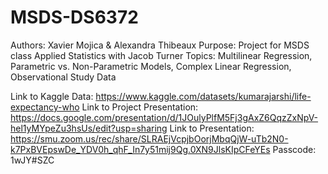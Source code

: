 # MSDS-DS6372
Authors: Xavier Mojica & Alexandra Thibeaux
Purpose: Project for MSDS class Applied Statistics with Jacob Turner
Topics: Multilinear Regression, Parametric vs. Non-Parametric Models, Complex Linear Regression, Observational Study Data

Link to Kaggle Data: https://www.kaggle.com/datasets/kumarajarshi/life-expectancy-who
Link to Project Presentation: https://docs.google.com/presentation/d/1JOulyPlfM5Fj3gAxZ6QqzZxNpV-hel1yMYpeZu3hsUs/edit?usp=sharing
Link to Presentation: https://smu.zoom.us/rec/share/SLRAEjVcpjbOorjMbqQjW-uTb2N0-k7PxBVEpswDe_YDV0h_qhF_In7y51mij9Qg.0XN9JlsKIpCFeYEs 
Passcode: 1wJY#SZC
